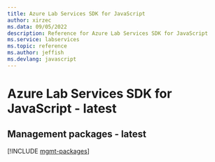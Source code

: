 ```yaml
---
title: Azure Lab Services SDK for JavaScript
author: xirzec
ms.data: 09/05/2022
description: Reference for Azure Lab Services SDK for JavaScript
ms.service: labservices
ms.topic: reference
ms.author: jeffish
ms.devlang: javascript
---
```

# Azure Lab Services SDK for JavaScript - latest

## Management packages - latest
[!INCLUDE [mgmt-packages](lab-services-mgmt-index.md)]